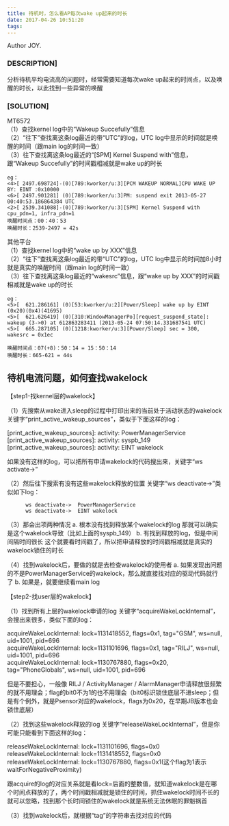 ```yaml
---
title: 待机时，怎么看AP每次wake up起来的时长
date: 2017-04-26 10:51:20
tags:
---
```

Author JOY.
<!-- excerpt -->

### DESCRIPTION]   
分析待机平均电流高的问题时，经常需要知道每次wake up起来的时间点，以及唤醒的时长，以此找到一些异常的唤醒

### [SOLUTION]   
MT6572   
（1）查找kernel log中的“Wakeup Succefully”信息   
（2）“往下”查找离这条log最近的带“UTC”的log，UTC log中显示的时间就是唤醒的时间（跟main log的时间一致）   
（3）往下查找离这条log最近的“[SPM] Kernel Suspend with”信息，跟“Wakeup Succefully”的时间戳相减就是wake up的时长
```
eg：
<4>[ 2497.698724]-(0)[789:kworker/u:3][PCM WAKEUP NORMAL]CPU WAKE UP BY: EINT :0x10000
<6>[ 2497.901281] (0)[789:kworker/u:3]PM: suspend exit 2013-05-27 00:40:53.186864384 UTC
<2>[ 2539.341088]-(0)[789:kworker/u:3][SPM] Kernel Suspend with cpu_pdn=1, infra_pdn=1
唤醒时间点：00：40：53
唤醒时长：2539-2497 = 42s
```

其他平台   
（1）查找kernel log中的“wake up by XXX”信息   
（2）“往下”查找离这条log最近的带“UTC”的log，UTC log中显示的时间加8小时就是真实的唤醒时间（跟main log的时间一致）   
（3）往下查找离这条log最近的“wakesrc”信息，跟“wake up by XXX”的时间戳相减就是wake up的时长
```
eg：
<5>[  621.286161] (0)[53:kworker/u:2][Power/Sleep] wake up by EINT (0x20)(0x4)(41695)
<5>[  621.626419] (0)[310:WindowManagerPo][request_suspend_state]: wakeup (3->0) at 612863283411 (2013-05-24 07:50:14.331687541 UTC)
<5>[  665.287105] (0)[1218:kworker/u:3][Power/Sleep] sec = 300, wakesrc = 0x1ec

唤醒时间点：07(+8)：50：14 = 15：50：14
唤醒时长：665-621 = 44s
```

## 待机电流问题，如何查找wakelock
【step1-找kernel层的wakelock】


（1）先搜索从wake进入sleep的过程中打印出来的当前处于活动状态的wakelock
关键字“print_active_wakeup_sources”，类似于下面这样的log：

  [print_active_wakeup_sources]: activity: PowerManagerService
  [print_active_wakeup_sources]: activity: syspb_149
  [print_active_wakeup_sources]: activity: EINT wakelock

如果没有这样的log，可以把所有申请wakelock的代码搜出来，关键字“ws activate->”

（2）然后往下搜索有没有这些wakelock释放的位置
关键字“ws deactivate->”类似如下log：

          ws deactivate->  PowerManagerService
          ws deactivate->  EINT wakelock

（3）那会出项两种情况
a. 根本没有找到释放某个wakelock的log
那就可以确实是这个wakelock导致（比如上面的syspb_149）
b. 有找到释放的log，但是中间间隔时间很长
这个就要看时间戳了，所以把申请释放的时间戳相减就是真实的wakelock锁住的时长

（4）找到wakelock后，要做的就是去检查wakelock的使用者
          a. 如果发现出问题的不是PowerManagerService的wakelock，那么就直接找对应的驱动代码就行了
b. 如果是，就要继续看main log

【step2-找user层的wakelock】

（1）找到所有上层的wakelock申请的log
关键字“acquireWakeLockInternal”，会搜出来很多，类似下面的log：

acquireWakeLockInternal: lock=1131418552, flags=0x1, tag="GSM", ws=null, uid=1001, pid=696   
acquireWakeLockInternal: lock=1131101696, flags=0x1, tag="RILJ", ws=null, uid=1001, pid=696   
acquireWakeLockInternal: lock=1130767880, flags=0x20, tag="PhoneGlobals", ws=null, uid=1001, pid=696

但是不要担心，一般像 RILJ / ActivityManager / AlarmManager申请释放很频繁的就不用理会；flag的bit0不为1的也不用理会（bit0标识锁住底层不进sleep；但是有个例外，就是Psensor对应的wakelock，flags为0x20，在早期JB版本也会锁住底层）

（2）找到这些wakelock释放的log
关键字“releaseWakeLockInternal”，但是你可能只能看到下面这样的log：

releaseWakeLockInternal: lock=1131101696, flags=0x0   
releaseWakeLockInternal: lock=1131418552, flags=0x0   
releaseWakeLockInternal: lock=1130767880, flags=0x1(这个flag为1表示waitForNegativeProximity)

跟acquire的log的对应关系就是看lock=后面的整数值，就知道wakelock是在哪个时间点释放的了，两个时间戳相减就是锁住的时间，抓住wakelock时间不长的就可以忽略，找到那个长时间锁住的wakelock就是系统无法休眠的罪魁祸首

（3）找到wakelock后，就根据“tag”的字符串去找对应的代码
